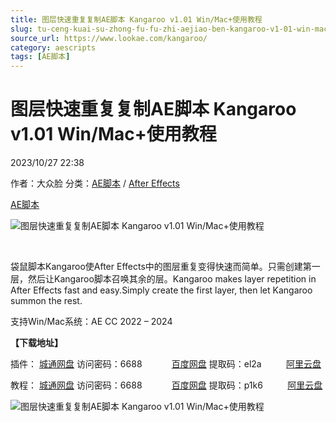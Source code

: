 ```yaml
---
title: 图层快速重复复制AE脚本 Kangaroo v1.01 Win/Mac+使用教程
slug: tu-ceng-kuai-su-zhong-fu-fu-zhi-aejiao-ben-kangaroo-v1-01-win-mac-shi-yong-jiao-cheng
source_url: https://www.lookae.com/kangaroo/
category: aescripts
tags: [AE脚本]
---
```

# 图层快速重复复制AE脚本 Kangaroo v1.01 Win/Mac+使用教程

2023/10/27 22:38

作者：大众脸
分类：[AE脚本](https://www.lookae.com/after-effects/aescripts/) / [After Effects](https://www.lookae.com/after-effects/)

[AE脚本](https://www.lookae.com/tag/ae%e8%84%9a%e6%9c%ac/)

![图层快速重复复制AE脚本 Kangaroo v1.01 Win/Mac+使用教程](https://www.lookae.com/wp-content/uploads/2023/10/Kangaroo.jpg "图层快速重复复制AE脚本 Kangaroo v1.01 Win/Mac+使用教程-LookAE.com")

﻿

袋鼠脚本Kangaroo使After Effects中的图层重复变得快速而简单。只需创建第一层，然后让Kangaroo脚本召唤其余的层。Kangaroo makes layer repetition in After Effects fast and easy.Simply create the first layer, then let Kangaroo summon the rest.

支持Win/Mac系统：AE CC 2022 – 2024

**【下载地址】**

插件： [城通网盘](https://url70.ctfile.com/f/2827370-964192521-b9ffdd?p=4431) 访问密码：6688            [百度网盘](https://pan.baidu.com/s/1gN9fbyUgI_aSpFF3ltCD0g?pwd=el2a) 提取码：el2a          [阿里云盘](https://www.aliyundrive.com/s/S1tyaBedbNi)

教程： [城通网盘](https://url70.ctfile.com/f/2827370-964258767-f8be96?p=4431) 访问密码：6688            [百度网盘](https://pan.baidu.com/s/16gPV0sjj0rSvjYWrt4GEfA?pwd=p1k6) 提取码：p1k6          [阿里云盘](https://www.aliyundrive.com/s/wVAqeDKbDzb)

![图层快速重复复制AE脚本 Kangaroo v1.01 Win/Mac+使用教程](https://img.alicdn.com/imgextra/i2/705956171/O1CN01LsmATY1vSN0ig3jsQ_!!705956171.jpg "图层快速重复复制AE脚本 Kangaroo v1.01 Win/Mac+使用教程-LookAE.com")
